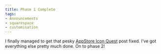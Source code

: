 ```yaml
---
title: Phase 1 Complete
tags:
- Announcements
- squarespace
- customisation
---
```


I finally managed to get that pesky [AppStore Icon Quest](http://mttmccb.net/blog/2013/appstore-icon-quest) post fixed. I've got everything else pretty much done. 
On to phase 2!
